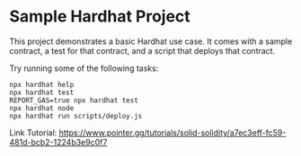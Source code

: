 # Sample Hardhat Project

This project demonstrates a basic Hardhat use case. It comes with a sample contract, a test for that contract, and a script that deploys that contract.

Try running some of the following tasks:

```shell
npx hardhat help
npx hardhat test
REPORT_GAS=true npx hardhat test
npx hardhat node
npx hardhat run scripts/deploy.js
```

Link Tutorial: https://www.pointer.gg/tutorials/solid-solidity/a7ec3eff-fc59-481d-bcb2-1224b3e9c0f7
